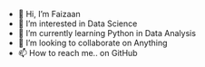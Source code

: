 - 👋 Hi, I’m Faizaan
- 👀 I’m interested in Data Science
- 🌱 I’m currently learning Python in Data Analysis
- 💞️ I’m looking to collaborate on Anything
- 📫 How to reach me.. on GitHub

<!---
Faze17/Faze17 is a ✨ special ✨ repository because its `README.md` (this file) appears on your GitHub profile.
You can click the Preview link to take a look at your changes.
--->
